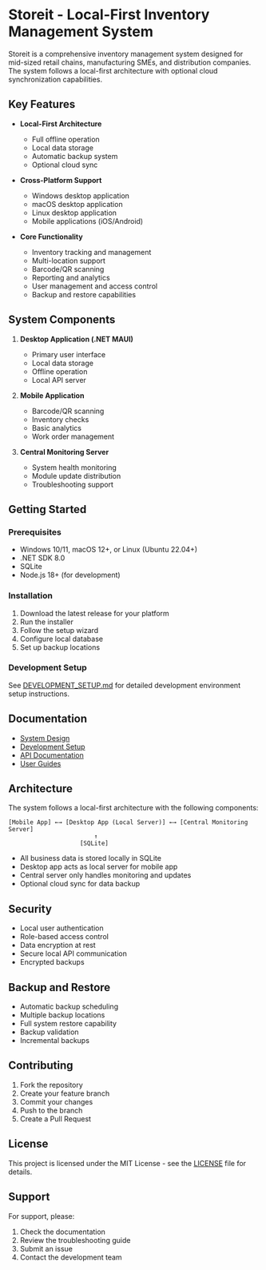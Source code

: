 # Storeit - Local-First Inventory Management System

Storeit is a comprehensive inventory management system designed for mid-sized retail chains, manufacturing SMEs, and distribution companies. The system follows a local-first architecture with optional cloud synchronization capabilities.

## Key Features

- **Local-First Architecture**
  - Full offline operation
  - Local data storage
  - Automatic backup system
  - Optional cloud sync

- **Cross-Platform Support**
  - Windows desktop application
  - macOS desktop application
  - Linux desktop application
  - Mobile applications (iOS/Android)

- **Core Functionality**
  - Inventory tracking and management
  - Multi-location support
  - Barcode/QR scanning
  - Reporting and analytics
  - User management and access control
  - Backup and restore capabilities

## System Components

1. **Desktop Application (.NET MAUI)**
   - Primary user interface
   - Local data storage
   - Offline operation
   - Local API server

2. **Mobile Application**
   - Barcode/QR scanning
   - Inventory checks
   - Basic analytics
   - Work order management

3. **Central Monitoring Server**
   - System health monitoring
   - Module update distribution
   - Troubleshooting support

## Getting Started

### Prerequisites

- Windows 10/11, macOS 12+, or Linux (Ubuntu 22.04+)
- .NET SDK 8.0
- SQLite
- Node.js 18+ (for development)

### Installation

1. Download the latest release for your platform
2. Run the installer
3. Follow the setup wizard
4. Configure local database
5. Set up backup locations

### Development Setup

See [DEVELOPMENT_SETUP.md](DEVELOPMENT_SETUP.md) for detailed development environment setup instructions.

## Documentation

- [System Design](SYSTEM_DESIGN.md)
- [Development Setup](DEVELOPMENT_SETUP.md)
- [API Documentation](docs/api/README.md)
- [User Guides](docs/user-guides/README.md)

## Architecture

The system follows a local-first architecture with the following components:

```
[Mobile App] ←→ [Desktop App (Local Server)] ←→ [Central Monitoring Server]
                        ↑
                    [SQLite]
```

- All business data is stored locally in SQLite
- Desktop app acts as local server for mobile app
- Central server only handles monitoring and updates
- Optional cloud sync for data backup

## Security

- Local user authentication
- Role-based access control
- Data encryption at rest
- Secure local API communication
- Encrypted backups

## Backup and Restore

- Automatic backup scheduling
- Multiple backup locations
- Full system restore capability
- Backup validation
- Incremental backups

## Contributing

1. Fork the repository
2. Create your feature branch
3. Commit your changes
4. Push to the branch
5. Create a Pull Request

## License

This project is licensed under the MIT License - see the [LICENSE](LICENSE) file for details.

## Support

For support, please:
1. Check the documentation
2. Review the troubleshooting guide
3. Submit an issue
4. Contact the development team 